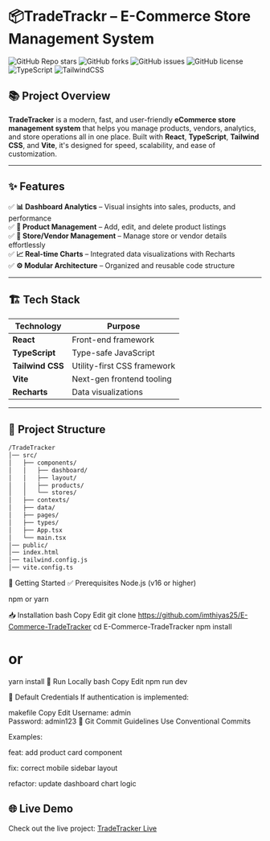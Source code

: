 # 📦TradeTrackr – E-Commerce Store Management System

![GitHub Repo stars](https://img.shields.io/github/stars/yourusername/TradeTracker?style=social)
![GitHub forks](https://img.shields.io/github/forks/yourusername/TradeTracker?style=social)
![GitHub issues](https://img.shields.io/github/issues/yourusername/TradeTracker)
![GitHub license](https://img.shields.io/github/license/yourusername/TradeTracker)
![TypeScript](https://img.shields.io/badge/TypeScript-4.x-blue)
![TailwindCSS](https://img.shields.io/badge/Tailwind-CSS-38B2AC?logo=tailwind-css&logoColor=white)

## 📚 Project Overview

**TradeTracker** is a modern, fast, and user-friendly **eCommerce store management system** that helps you manage products, vendors, analytics, and store operations all in one place. Built with **React**, **TypeScript**, **Tailwind CSS**, and **Vite**, it's designed for speed, scalability, and ease of customization.

---

## ✨ Features

✅ **📊 Dashboard Analytics** – Visual insights into sales, products, and performance  
✅ **🛒 Product Management** – Add, edit, and delete product listings  
✅ **🏪 Store/Vendor Management** – Manage store or vendor details effortlessly  
✅ **📈 Real-time Charts** – Integrated data visualizations with Recharts  
✅ **⚙️ Modular Architecture** – Organized and reusable code structure  

---

## 🏗️ Tech Stack

| Technology       | Purpose                        |
|------------------|--------------------------------|
| **React**        | Front-end framework            |
| **TypeScript**   | Type-safe JavaScript           |
| **Tailwind CSS** | Utility-first CSS framework    |
| **Vite**         | Next-gen frontend tooling      |
| **Recharts**     | Data visualizations            |

---

## 📂 Project Structure

```bash
/TradeTracker
│── src/
│   ├── components/
│   │   ├── dashboard/
│   │   ├── layout/
│   │   ├── products/
│   │   └── stores/
│   ├── contexts/
│   ├── data/
│   ├── pages/
│   ├── types/
│   ├── App.tsx
│   └── main.tsx
│── public/
│── index.html
│── tailwind.config.js
│── vite.config.ts
```
🚀 Getting Started
✅ Prerequisites
Node.js (v16 or higher)

npm or yarn

📥 Installation
bash
Copy
Edit
git clone https://github.com/imthiyas25/E-Commerce-TradeTracker
cd E-Commerce-TradeTracker
npm install
# or
yarn install
🔄 Run Locally
bash
Copy
Edit
npm run dev


🔐 Default Credentials
If authentication is implemented:

makefile
Copy
Edit
Username: admin  
Password: admin123
📜 Git Commit Guidelines
Use Conventional Commits

Examples:

feat: add product card component

fix: correct mobile sidebar layout

refactor: update dashboard chart logic

## 🌐 Live Demo

Check out the live project: [TradeTracker Live](https://tinyurl.com/e-commerce-tradetracker)

